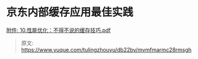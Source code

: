 # 京东内部缓存应用最佳实践

[附件: 10.性能优化：不得不说的缓存技巧.pdf](./attachments/8rjuPyMYm0FHRlW0/10.性能优化：不得不说的缓存技巧.pdf)


> 原文: <https://www.yuque.com/tulingzhouyu/db22bv/mvmfmarmc28rmsgh>